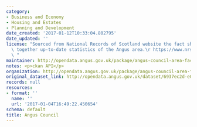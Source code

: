 ```yaml
---
category:
- Business and Economy
- Housing and Estates
- Planning and Development
date_created: '2017-01-12T10:33:04.802795'
date_updated: ''
license: "Sourced from National Records of Scotland website the fact sheet brings\
  \ together up-to-date statistics of the Angus area.\r https://www.nrscotland.gov.uk/statistics-and-data/statistics/stats-at-a-glance/council-area-profiles\r\
  \ "
maintainer: http://opendata.angus.gov.uk/package/angus-council-area-fact-sheet
notes: <p>ckan API</p>
organization: http://opendata.angus.gov.uk/package/angus-council-area-fact-sheet
original_dataset_link: http://opendata.angus.gov.uk/dataset/6937ec2d-e0af-435b-8030-66090b0b4033/resource/90530c83-2efc-400a-a6b1-24039d8a6093/download/angus-council-area-fact-sheet.pdf
records: null
resources:
- format: ''
  name: ''
  url: '2017-01-04T16:49:22.450654'
schema: default
title: Angus Council
---
```

